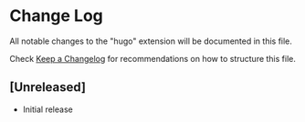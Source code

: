 # Change Log

All notable changes to the "hugo" extension will be documented in this file.

Check [Keep a Changelog](http://keepachangelog.com/) for recommendations on how to structure this file.

## [Unreleased]

- Initial release